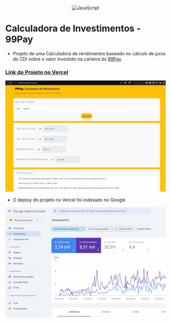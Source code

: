 <p align="center">
 <img src="https://img.shields.io/static/v1?label=Projeto&message=JavaScript&color=8257E5&labelColor=000000" alt="JavaScript" />
</p>

# Calculadora de Investimentos - 99Pay
- Projeto de uma Calculadora de rendimentos baseado no cálculo de juros do CDI sobre o valor investido na carteira do [99Pay](https://99app.com/99pay/).

### [Link do Projeto no Vercel](https://calculadora99pay.vercel.app/)

<img src="./images/1.jpg">


- O deploy do projeto no Vercel foi indexado no Google

<img src="./images/2.jpg">

